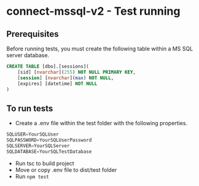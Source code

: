 # connect-mssql-v2 - Test running

## Prerequisites

Before running tests, you must create the following table within a MS SQL server database. 
```sql
CREATE TABLE [dbo].[sessions](
    [sid] [nvarchar](255) NOT NULL PRIMARY KEY,
    [session] [nvarchar](max) NOT NULL,
    [expires] [datetime] NOT NULL
)
```

## To run tests

- Create a .env file within the test folder with the following properties.

```javascript
SQLUSER=YourSQLUser
SQLPASSWORD=YourSQLUserPassword
SQLSERVER=YourSQLServer
SQLDATABASE=YourSQLTestDatabase
```
- Run tsc to build project
- Move or copy .env file to dist/test folder
- Run `npm test`